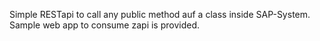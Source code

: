 Simple RESTapi to call any public method auf a class inside SAP-System. Sample web app to consume zapi is provided.
